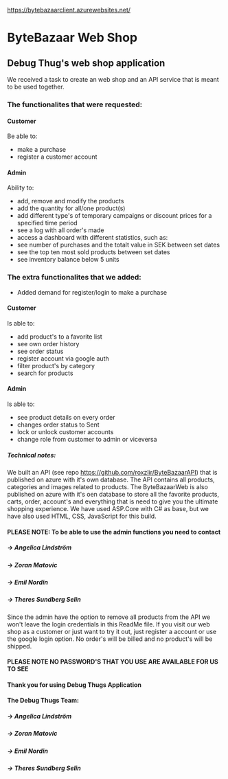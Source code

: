 https://bytebazaarclient.azurewebsites.net/

# ByteBazaar Web Shop
## Debug Thug's web shop application
We received a task to create an web shop and an API service that is meant to be used together. 

### The functionalites that were requested: 
#### Customer 
Be able to:
- make a purchase
- register a customer account
#### Admin 
Ability to:
- add, remove and modify the products
- add the quantity for all/one product(s)
- add different type's of temporary campaigns or discount prices for a specified time period
- see a log with all order's made
- access a dashboard with different statistics, such as:
- see number of purchases and the totalt value in SEK between set dates
- see the top ten most sold products between set dates
- see inventory balance below 5 units
### The extra functionalites that we added:
- Added demand for register/login to make a purchase
#### Customer 
Is able to:
- add product's to a favorite list
- see own order history
- see order status
- register account via google auth
- filter product's by category
- search for products
#### Admin 
Is able to:
- see product details on every order
- changes order status to Sent
- lock or unlock customer accounts
- change role from customer to admin or viceversa

##### Technical notes:
We built an API (see repo https://github.com/roxzlir/ByteBazaarAPI) that is published on azure with it's own database. The API contains all products, categories and images related to products. 
The ByteBazaarWeb is also published on azure with it's oen database to store all the favorite products, carts, order, account's and everything that is need to give you the ultimate shopping experience.
We have used ASP.Core with C# as base, but we have also used HTML, CSS, JavaScript for this build. 


#### PLEASE NOTE: To be able to use the admin functions you need to contact
##### -> Angelica Lindström
##### -> Zoran Matovic
##### -> Emil Nordin
##### -> Theres Sundberg Selin
Since the admin have the option to remove all products from the API we won't leave the login credentials in this ReadMe file.
If you visit our web shop as a customer or just want to try it out, just register a account or use the google login option. No order's will be billed and no product's will be shipped.
#### PLEASE NOTE NO PASSWORD'S THAT YOU USE ARE AVAILABLE FOR US TO SEE



#### Thank you for using Debug Thugs Application


#### The Debug Thugs Team:
##### -> Angelica Lindström
##### -> Zoran Matovic
##### -> Emil Nordin
##### -> Theres Sundberg Selin
